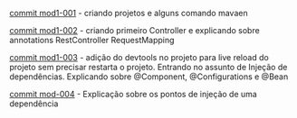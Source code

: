[commit mod1-001](/docs/module-01/arq-01.md) - criando projetos e alguns comando mavaen

[commit mod1-002](/docs/module-01/arq-02.md) - criando primeiro Controller e explicando sobre annotations RestController RequestMapping

[commit mod1-003](/docs/module-01/arq-03.md) - adição do devtools no projeto para live reload do projeto sem precisar restarta o projeto.
Entrando no assunto de Injeção de dependências. Explicando sobre @Component, @Configurations e @Bean


[commit mod-004](/docs/module-01/arq-04.md) - Explicação sobre os pontos de injeção de uma dependência

